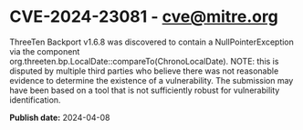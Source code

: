 # CVE-2024-23081 - cve@mitre.org

ThreeTen Backport v1.6.8 was discovered to contain a NullPointerException via the component org.threeten.bp.LocalDate::compareTo(ChronoLocalDate). NOTE: this is disputed by multiple third parties who believe there was not reasonable evidence to determine the existence of a vulnerability. The submission may have been based on a tool that is not sufficiently robust for vulnerability identification.

**Publish date:** 2024-04-08
